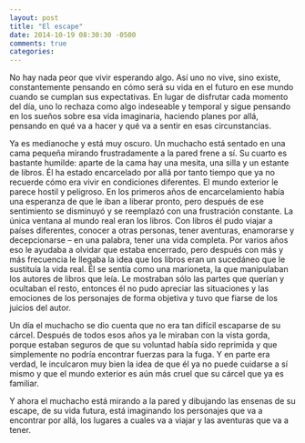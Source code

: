 ```yaml
---
layout: post
title: "El escape"
date: 2014-10-19 08:30:30 -0500
comments: true
categories:
---
```


No hay nada peor que vivir esperando algo. Así uno no vive, sino existe, constantemente pensando en cómo será su vida en el futuro en ese mundo cuando se cumplan sus expectativas. En lugar de disfrutar cada momento del día, uno lo rechaza como algo indeseable y temporal y sigue pensando en los sueños sobre esa vida imaginaria, haciendo planes por allá, pensando en qué va a hacer y qué va a sentir en esas circunstancias.

Ya es medianoche y está muy oscuro. Un muchacho está sentado en una cama pequeña mirando frustradamente a la pared frene a sí. Su cuarto es bastante humilde: aparte de la cama hay una mesita, una silla y un estante de libros. Él ha estado encarcelado por allá por tanto tiempo que ya no recuerde cómo era vivir en condiciones diferentes. El mundo exterior le parece hostil y peligroso. En los primeros años de encarcelamiento había una esperanza de que le iban a liberar pronto, pero después de ese sentimiento se disminuyó y se reemplazó con una frustración constante. La única ventana al mundo real eran los libros. Con libros él pudo viajar a países diferentes, conocer a otras personas, tener aventuras, enamorarse y decepcionarse – en una palabra, tener una vida completa. Por varios años eso le ayudaba a olvidar que estaba encerrado, pero después con más y más frecuencia le llegaba la idea que los libros eran un sucedáneo que le sustituía la vida real. Él se sentía como una marioneta, la que manipulaban los autores de libros que leía. Le mostraban sólo las partes que querían y ocultaban el resto, entonces él no pudo apreciar las situaciones y las emociones de los personajes de forma objetiva y tuvo que fiarse de los juicios del autor.

Un día el muchacho se dio cuenta que no era tan difícil escaparse de su cárcel. Después de todos esos años ya le miraban con la vista gorda, porque estaban seguros de que su voluntad había sido reprimida y que simplemente no podría encontrar fuerzas para la fuga. Y en parte era verdad, le inculcaron muy bien la idea de que él ya no puede cuidarse a sí mismo y que el mundo exterior es aún más cruel que su cárcel que ya es familiar.

Y ahora el muchacho está mirando a la pared y dibujando las ensenas de su escape, de su vida futura, está imaginando los personajes que va a encontrar por allá, los lugares a cuales va a viajar y las aventuras que va a tener.
